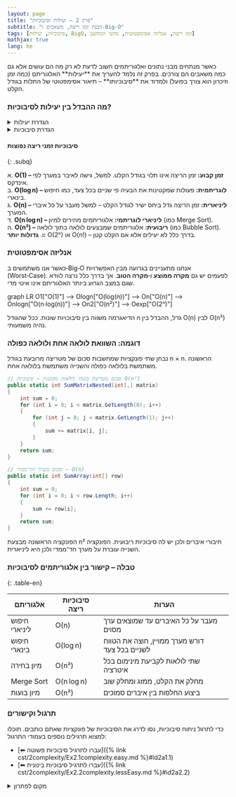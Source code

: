 ```yaml
---
layout: page 
title: "פרק 2 – יעילות וסיבוכיות"
subtitle: "הבנת זמן ריצה, משאבים ו‑Big‑O"
tags: [סיבוכיות, יעילות, BigO, זמן ריצה, אנליזה אסימפטוטית, מדעי המחשב]
mathjax: true
lang: he
---
```


<div class="box-note">
כאשר מנתחים מבני נתונים ואלגוריתמים חשוב לדעת לא רק מה הם עושים אלא גם כמה משאבים הם צורכים. בפרק זה נלמד להעריך את **יעילות** האלגוריתם (כמה זמן וזיכרון הוא צורך בפועל) ולמדוד את **סיבוכיותו** – תיאור אסימפטוטי של התלות בגודל הקלט.
</div>

<!-- Source: University of Wisconsin – Complexity & Big‑O notes; University of Tennessee – Big‑O overview -->

### מה ההבדל בין יעילות לסיבוכיות?

<details markdown="1">
<summary>הגדרת יעילות</summary>

**יעילות** (Performance) בודקת את הזמן, הזיכרון ומשאבים אחרים שהאלגוריתם צורך במערכת מסוימת. למשל, כמה שניות לוקח לאלגוריתם לרוץ על מחשב ספציפי וכמה זיכרון RAM הוא משתמש. יעילות מושפעת מפרטי החומרה, שפת התכנות ומהמימוש.

</details>

<details markdown="1">
<summary>הגדרת סיבוכיות</summary>

**סיבוכיות** היא מדד תאורטי המתאר כיצד זמן הריצה או השימוש במשאבים גדל עם גודל הקלט. סיבוכיות נמדדת לרוב ב‑Big‑O, המתארת חסם עליון אסימפטוטי – כלומר, איך האלגוריתם מתנהג כאשר גודל הקלט שואף לאינסוף. סיבוכיות אינה תלויה בפרטי החומרה.

</details>

#### סיבוכיות זמני ריצה נפוצות
{: .subq}

א. **O(1) – זמן קבוע:** זמן הריצה אינו תלוי בגודל הקלט. למשל, גישה לאיבר במערך לפי אינדקס.  
ב. **O(log n) – לוגריתמית:** פעולות שמקטינות את הבעיה פי שניים בכל צעד, כמו חיפוש בינארי.  
ג. **O(n) – ליניארית:** זמן הריצה גדל ביחס ישיר לגודל הקלט – למשל מעבר על כל איברי המערך.  
ד. **O(n log n) – ליניארי לוגריתמי:** אלגוריתמים מהירים למיון (כמו Merge Sort).  
ה. **O(n²) – ריבועית:** אלגוריתמים שמבצעים לולאה בתוך לולאה (כמו Bubble Sort).  
ו. **גדולות יותר:** O(2ⁿ) או O(n!) – בדרך כלל לא יעילים אלא אם הקלט קטן.

### אנליזה אסימפטוטית

כאשר אנו משתמשים ב‑Big‑O אנחנו מתעניינים בגרועה מבין האפשרויות (Worst‑Case). לפעמים יש גם **מקרה ממוצע** ו‑**מקרה הטוב**. אך בדרך כלל נרצה לוודא שגם במצב הגרוע ביותר האלגוריתם אינו איטי מדי.

<div class="mermaid">
graph LR
    O1["O(1)"] --> Ologn["O(log(n))"] --> On["O(n)"] --> Onlogn["O(n·log(n))"] --> On2["O(n²)"] --> Oexp["O(2ⁿ)"]
</div>

הדיאגרמה משווה בין סיבוכויות שונות. ככל שהגודל n גדל, ההבדל בין O(n) לבין O(n²) נהיה משמעותי.

### דוגמה: השוואת לולאה אחת ולולאה כפולה

נבחן שתי פונקציות שמחשבות סכום של מטריצה מרובעת בגודל n × n. הראשונה משתמשת בלולאה כפולה והשנייה משתמשת בלולאה אחת.

```csharp
// סכום מטריצה בשתי לולאות מקוננות – סיבוכיות O(n²)
public static int SumMatrixNested(int[,] matrix)
{
    int sum = 0;
    for (int i = 0; i < matrix.GetLength(0); i++)
    {
        for (int j = 0; j < matrix.GetLength(1); j++)
        {
            sum += matrix[i, j];
        }
    }
    return sum;
}

// סכום מערך חד־ממדי – O(n)
public static int SumArray(int[] row)
{
    int sum = 0;
    for (int i = 0; i < row.Length; i++)
    {
        sum += row[i];
    }
    return sum;
}
```

הפונקציה הראשונה מבצעת n² חיבורי איברים ולכן יש לה סיבוכיות ריבועית. הפונקציה השנייה עוברת על מערך חד־ממדי ולכן היא ליניארית.

### טבלה – קישור בין אלגוריתמים לסיבוכיות
{: .table-en}

| אלגוריתם | סיבוכיות ריצה | הערות |
| --- | --- | --- |
| חיפוש ליניארי | O(n) | מעבר על כל האיברים עד שמוצאים ערך מסוים |
| חיפוש בינארי | O(log n) | דורש מערך ממויין, חוצה את הטווח לשניים בכל צעד |
| מיון בחירה | O(n²) | שתי לולאות לקביעת מינימום בכל איטרציה |
| Merge Sort | O(n log n) | מחלק את הקלט, ממזג ומחלק שוב |
| מיון בועות | O(n²) | ביצוע החלפות בין איברים סמוכים |

### תרגול וקישורים

כדי לתרגל ניתוח סיבוכיות, נסו לדרג את הסיבוכיות של פונקציות שאתם כותבים. תוכלו למצוא תרגילים נוספים בעמודי התרגול:

* [⬅ עברו לתרגיל סיבוכיות פשוטה]({% link cst/2complexity/Ex2.1complexity.easy.md %}#id2a1.1)
* [⬅ עברו לתרגיל סיבוכיות בינונית]({% link cst/2complexity/Ex2.2complexity.lessEasy.md %}#id2a2.2)

<details markdown="1">
<summary>מקום לפתרון</summary>

כתבו פונקציה שמאתרת במערך דו‑ממדי את הערך המקסימלי שקיים בדיוק במחצית מהשורות. נסו לנתח את סיבוכיות הפונקציה שהגדרתם.

</details>
